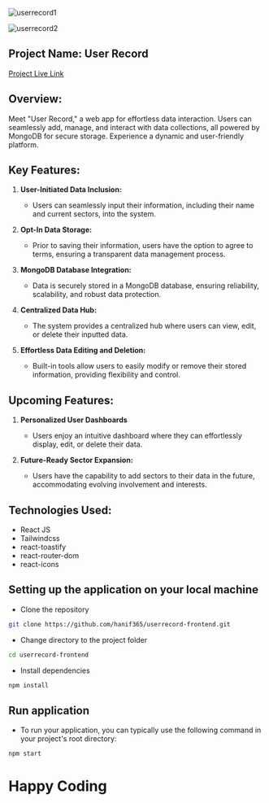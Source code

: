
![userrecord1](https://github.com/hanif365/userrecord-frontend/assets/55603798/ef06bfaf-a1be-4626-8b50-9279a7cbf0e7)


![userrecord2](https://github.com/hanif365/userrecord-frontend/assets/55603798/ae191d80-835f-41ab-ad0e-ca09df34b085)

## Project Name: User Record

[Project Live Link](https://userrecord.vercel.app)

## Overview:
Meet "User Record," a web app for effortless data interaction. Users can seamlessly add, manage, and interact with data collections, all powered by MongoDB for secure storage. Experience a dynamic and user-friendly platform.

## Key Features:

1. **User-Initiated Data Inclusion:**
    - Users can seamlessly input their information, including their name and current sectors, into the system.

2. **Opt-In Data Storage:**
    - Prior to saving their information, users have the option to agree to terms, ensuring a transparent data management process.

3. **MongoDB Database Integration:**
    - Data is securely stored in a MongoDB database, ensuring reliability, scalability, and robust data protection.

4. **Centralized Data Hub:**
    - The system provides a centralized hub where users can view, edit, or delete their inputted data.

5. **Effortless Data Editing and Deletion:**
    - Built-in tools allow users to easily modify or remove their stored information, providing flexibility and control.

## Upcoming Features:
1. **Personalized User Dashboards**
    - Users enjoy an intuitive dashboard where they can effortlessly display, edit, or delete their data.

    
2. **Future-Ready Sector Expansion:**
    - Users have the capability to add sectors to their data in the future, accommodating evolving involvement and interests.
 
## Technologies Used:
   - React JS
   - Tailwindcss
   - react-toastify
   - react-router-dom
   - react-icons
     
## Setting up the application on your local machine
   - Clone the repository
```bash
git clone https://github.com/hanif365/userrecord-frontend.git
```
   - Change directory to the project folder
```bash
cd userrecord-frontend
```
   - Install dependencies
```bash
npm install
```

## Run application
 - To run your application, you can typically use the following command in your project's root directory:
```bash
npm start
```


# Happy Coding
